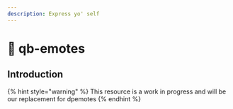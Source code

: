 ```yaml
---
description: Express yo' self
---
```


# 🕺 qb-emotes

## Introduction

{% hint style="warning" %}
This resource is a work in progress and will be our replacement for dpemotes
{% endhint %}
